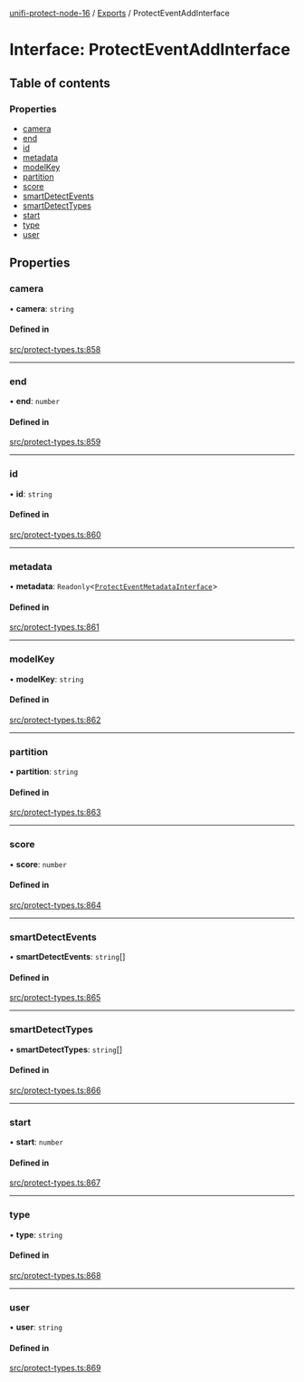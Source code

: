 [unifi-protect-node-16](../README.md) / [Exports](../modules.md) / ProtectEventAddInterface

# Interface: ProtectEventAddInterface

## Table of contents

### Properties

- [camera](ProtectEventAddInterface.md#camera)
- [end](ProtectEventAddInterface.md#end)
- [id](ProtectEventAddInterface.md#id)
- [metadata](ProtectEventAddInterface.md#metadata)
- [modelKey](ProtectEventAddInterface.md#modelkey)
- [partition](ProtectEventAddInterface.md#partition)
- [score](ProtectEventAddInterface.md#score)
- [smartDetectEvents](ProtectEventAddInterface.md#smartdetectevents)
- [smartDetectTypes](ProtectEventAddInterface.md#smartdetecttypes)
- [start](ProtectEventAddInterface.md#start)
- [type](ProtectEventAddInterface.md#type)
- [user](ProtectEventAddInterface.md#user)

## Properties

### camera

• **camera**: `string`

#### Defined in

[src/protect-types.ts:858](https://github.com/StranskyTeam/unifi-protect-node-16/blob/f46c6ad/src/protect-types.ts#L858)

___

### end

• **end**: `number`

#### Defined in

[src/protect-types.ts:859](https://github.com/StranskyTeam/unifi-protect-node-16/blob/f46c6ad/src/protect-types.ts#L859)

___

### id

• **id**: `string`

#### Defined in

[src/protect-types.ts:860](https://github.com/StranskyTeam/unifi-protect-node-16/blob/f46c6ad/src/protect-types.ts#L860)

___

### metadata

• **metadata**: `Readonly`\<[`ProtectEventMetadataInterface`](ProtectEventMetadataInterface.md)\>

#### Defined in

[src/protect-types.ts:861](https://github.com/StranskyTeam/unifi-protect-node-16/blob/f46c6ad/src/protect-types.ts#L861)

___

### modelKey

• **modelKey**: `string`

#### Defined in

[src/protect-types.ts:862](https://github.com/StranskyTeam/unifi-protect-node-16/blob/f46c6ad/src/protect-types.ts#L862)

___

### partition

• **partition**: `string`

#### Defined in

[src/protect-types.ts:863](https://github.com/StranskyTeam/unifi-protect-node-16/blob/f46c6ad/src/protect-types.ts#L863)

___

### score

• **score**: `number`

#### Defined in

[src/protect-types.ts:864](https://github.com/StranskyTeam/unifi-protect-node-16/blob/f46c6ad/src/protect-types.ts#L864)

___

### smartDetectEvents

• **smartDetectEvents**: `string`[]

#### Defined in

[src/protect-types.ts:865](https://github.com/StranskyTeam/unifi-protect-node-16/blob/f46c6ad/src/protect-types.ts#L865)

___

### smartDetectTypes

• **smartDetectTypes**: `string`[]

#### Defined in

[src/protect-types.ts:866](https://github.com/StranskyTeam/unifi-protect-node-16/blob/f46c6ad/src/protect-types.ts#L866)

___

### start

• **start**: `number`

#### Defined in

[src/protect-types.ts:867](https://github.com/StranskyTeam/unifi-protect-node-16/blob/f46c6ad/src/protect-types.ts#L867)

___

### type

• **type**: `string`

#### Defined in

[src/protect-types.ts:868](https://github.com/StranskyTeam/unifi-protect-node-16/blob/f46c6ad/src/protect-types.ts#L868)

___

### user

• **user**: `string`

#### Defined in

[src/protect-types.ts:869](https://github.com/StranskyTeam/unifi-protect-node-16/blob/f46c6ad/src/protect-types.ts#L869)
